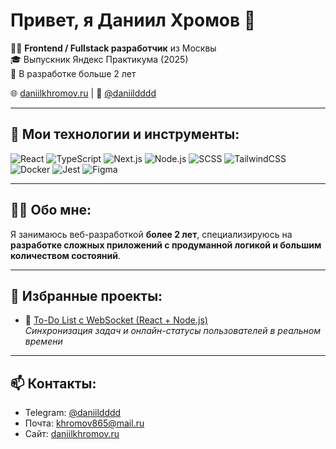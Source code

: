 # Привет, я Даниил Хромов 👋

👨‍💻 **Frontend / Fullstack разработчик** из Москвы  
🎓 Выпускник Яндекс Практикума (2025)  
💼 В разработке больше 2 лет

🌐 [daniilkhromov.ru](https://daniilkhromov.ru) | 📱 [@daniildddd](https://t.me/daniildddd)

---

## 🚀 Мои технологии и инструменты:
![React](https://img.shields.io/badge/-React-20232A?style=for-the-badge&logo=react)
![TypeScript](https://img.shields.io/badge/-TypeScript-3178C6?style=for-the-badge&logo=typescript)
![Next.js](https://img.shields.io/badge/-Next.js-000000?style=for-the-badge&logo=nextdotjs)
![Node.js](https://img.shields.io/badge/-Node.js-339933?style=for-the-badge&logo=nodedotjs)
![SCSS](https://img.shields.io/badge/-SCSS-CC6699?style=for-the-badge&logo=sass)
![TailwindCSS](https://img.shields.io/badge/-Tailwind-38B2AC?style=for-the-badge&logo=tailwindcss)
![Docker](https://img.shields.io/badge/-Docker-2496ED?style=for-the-badge&logo=docker)
![Jest](https://img.shields.io/badge/-Jest-C21325?style=for-the-badge&logo=jest)
![Figma](https://img.shields.io/badge/-Figma-F24E1E?style=for-the-badge&logo=figma)

---

## 🧑‍💻 Обо мне:

Я занимаюсь веб-разработкой **более 2 лет**, специализируюсь на **разработке сложных приложений с продуманной логикой и большим количеством состояний**.  

---

## 🌟 Избранные проекты:

- 🎨 [To-Do List с WebSocket (React + Node.js)](https://github.com/daniildd-kh/sharing-todo)  
  _Синхронизация задач и онлайн-статусы пользователей в реальном времени_

---

## 📫 Контакты:

- Telegram: [@daniildddd](https://t.me/daniildddd)
- Почта: khromov865@mail.ru
- Сайт: [daniilkhromov.ru](https://daniilkhromov.ru)
